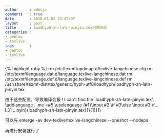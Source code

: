 ```yaml
---
author     : wdmcja
comments   : true
date       : 2018-01-05 23:47:07
layout     : post
title      : loadhyph-zh-latn-pinyin.tex问题记录
categories :
- gentoo
- texlive
tags       :
- gentoo
- texlive
---
```

{% highlight ruby %}
rm 	/etc/texmf/updmap.d/texlive-langchinese.cfg
rm 	/etc/texmf/language.dat.d/language.texlive-langchinese.dat
rm 	/etc/texmf/language.def.d/language.texlive-langchinese.def
rm 	/usr/share/texmf-dist/tex/generic/hyph-utf8/loadhyph/loadhyph-zh-latn-pinyin.tex


由于这些配置，导致编译会报
! I can't find file `loadhyph-zh-latn-pinyin.tex'.
\addlanguage ...me =#5 \uselanguage {#1}\input #2 
                                                  \if *#3*\else \input #3 \f...
l.31 ...nyin}{loadhyph-zh-latn-pinyin.tex}{}{1}{1}


可以先
emerge -av dev-texlive/texlive-langchinese --oneshot --nodeps

再进行安装就行了
